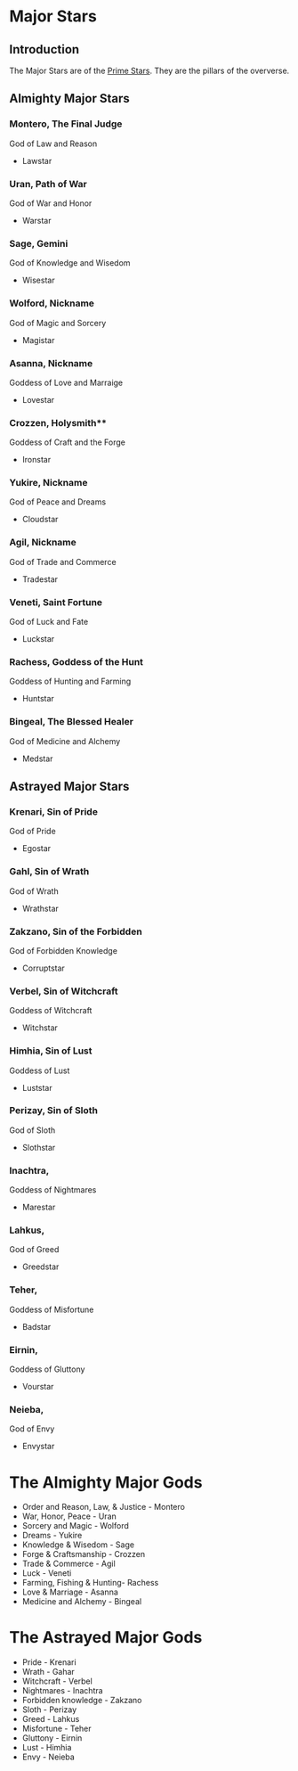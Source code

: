 # Major Stars

## Introduction
The Major Stars are of the [Prime Stars](/Religon/prime-stars.md). They are the pillars of the oververse.

## Almighty Major Stars
### Montero, The Final Judge
God of Law and Reason
- Lawstar

### Uran, Path of War
God of War and Honor
- Warstar

### Sage, Gemini
God of Knowledge and Wisedom
- Wisestar

### Wolford, Nickname
God of Magic and Sorcery
- Magistar

### Asanna, Nickname
Goddess of Love and Marraige
- Lovestar

### Crozzen, Holysmith**
Goddess of Craft and the Forge
- Ironstar

### Yukire, Nickname
God of Peace and Dreams
- Cloudstar

### Agil, Nickname
God of Trade and Commerce
- Tradestar

### Veneti, Saint Fortune
God of Luck and Fate
- Luckstar

### Rachess, Goddess of the Hunt
Goddess of Hunting and Farming
- Huntstar

### Bingeal, The Blessed Healer
God of Medicine and Alchemy
- Medstar

## Astrayed Major Stars
### Krenari, Sin of Pride
God of Pride
- Egostar

### Gahl, Sin of Wrath
God of Wrath
- Wrathstar

### Zakzano, Sin of the Forbidden
God of Forbidden Knowledge
- Corruptstar

### Verbel, Sin of Witchcraft
Goddess of Witchcraft
- Witchstar

### Himhia, Sin of Lust
Goddess of Lust
- Luststar

### Perizay, Sin of Sloth
God of Sloth
- Slothstar

### Inachtra, 
Goddess of Nightmares
- Marestar

### Lahkus, 
God of Greed
- Greedstar

### Teher, 
Goddess of Misfortune
- Badstar

### Eirnin,
Goddess of Gluttony
- Vourstar

### Neieba,
God of Envy
- Envystar


# The Almighty Major Gods

- Order and Reason, Law, & Justice - Montero
- War, Honor, Peace - Uran
- Sorcery and Magic - Wolford
- Dreams - Yukire
- Knowledge & Wisedom - Sage
- Forge & Craftsmanship - Crozzen
- Trade & Commerce - Agil
- Luck - Veneti
- Farming, Fishing & Hunting- Rachess
- Love & Marriage - Asanna
- Medicine and Alchemy - Bingeal


# The Astrayed Major Gods

- Pride - Krenari
- Wrath - Gahar
- Witchcraft - Verbel
- Nightmares - Inachtra
- Forbidden knowledge - Zakzano
- Sloth - Perizay
- Greed - Lahkus
- Misfortune - Teher
- Gluttony - Eirnin
- Lust - Himhia
- Envy - Neieba
